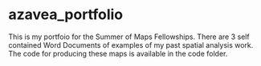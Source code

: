 # azavea_portfolio

This is my portfoio for the Summer of Maps Fellowships. There are 3 self contained Word Documents of examples of
my past spatial analysis work. The code for producing these maps is available in the code folder. 
